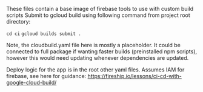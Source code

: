 These files contain a base image of firebase tools to use with custom build scripts
Submit to gcloud build using following command from project root directory:

`cd ci`
`gcloud builds submit .`

Note, the cloudbuild.yaml file here is mostly a placeholder.
It could be connected to full package if wanting faster builds (preinstalled npm scripts),
however this would need updating whenever dependencies are updated.

Deploy logic for the app is in the root other yaml files.
Assumes IAM for firebase, see here for guidance:
https://fireship.io/lessons/ci-cd-with-google-cloud-build/
